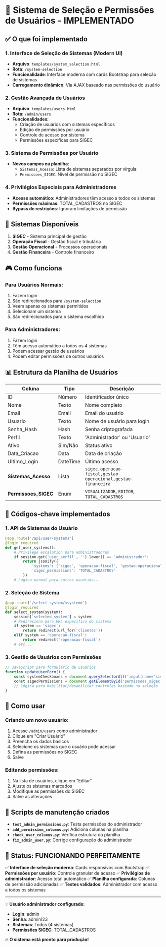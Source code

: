 # 🎯 Sistema de Seleção e Permissões de Usuários - IMPLEMENTADO

## ✅ O que foi implementado

### 1. Interface de Seleção de Sistemas (Modern UI)
- **Arquivo**: `templates/system_selection.html`
- **Rota**: `/system-selection`
- **Funcionalidade**: Interface moderna com cards Bootstrap para seleção de sistemas
- **Carregamento dinâmico**: Via AJAX baseado nas permissões do usuário

### 2. Gestão Avançada de Usuários
- **Arquivo**: `templates/users.html` 
- **Rota**: `/admin/users`
- **Funcionalidades**:
  - Criação de usuários com sistemas específicos
  - Edição de permissões por usuário
  - Controle de acesso por sistema
  - Permissões específicas para SIGEC

### 3. Sistema de Permissões por Usuário
- **Novos campos na planilha**:
  - `Sistemas_Acesso`: Lista de sistemas separados por vírgula
  - `Permissoes_SIGEC`: Nível de permissão no SIGEC

### 4. Privilégios Especiais para Administradores
- **Acesso automático**: Administradores têm acesso a todos os sistemas
- **Permissões máximas**: TOTAL_CADASTROS no SIGEC
- **Bypass de restrições**: Ignoram limitações de permissão

## 🔧 Sistemas Disponíveis

1. **SIGEC** - Sistema principal de gestão
2. **Operação Fiscal** - Gestão fiscal e tributária  
3. **Gestão Operacional** - Processos operacionais
4. **Gestão Financeira** - Controle financeiro

## 🎮 Como funciona

### Para Usuários Normais:
1. Fazem login
2. São redirecionados para `/system-selection`
3. Veem apenas os sistemas permitidos
4. Selecionam um sistema
5. São redirecionados para o sistema escolhido

### Para Administradores:
1. Fazem login
2. Têm acesso automático a todos os 4 sistemas
3. Podem acessar gestão de usuários
4. Podem editar permissões de outros usuários

## 📊 Estrutura da Planilha de Usuários

| Coluna | Tipo | Descrição |
|--------|------|-----------|
| ID | Número | Identificador único |
| Nome | Texto | Nome completo |
| Email | Email | Email do usuário |
| Usuario | Texto | Nome de usuário para login |
| Senha_Hash | Hash | Senha criptografada |
| Perfil | Texto | 'Administrador' ou 'Usuario' |
| Ativo | Sim/Não | Status ativo |
| Data_Criacao | Data | Data de criação |
| Ultimo_Login | DateTime | Último acesso |
| **Sistemas_Acesso** | Lista | `sigec,operacao-fiscal,gestao-operacional,gestao-financeira` |
| **Permissoes_SIGEC** | Enum | `VISUALIZADOR`, `EDITOR`, `TOTAL_CADASTROS` |

## 🔑 Códigos-chave implementados

### 1. API de Sistemas do Usuário
```python
@app.route('/api/user-systems')
@login_required
def get_user_systems():
    # Privilege escalation para administradores
    if session.get('user_perfil', '').lower() == 'administrador':
        return jsonify({
            'systems': ['sigec', 'operacao-fiscal', 'gestao-operacional', 'gestao-financeira'],
            'sigec_permissions': 'TOTAL_CADASTROS'
        })
    # Lógica normal para outros usuários...
```

### 2. Seleção de Sistema
```python
@app.route('/select-system/<system>')
@login_required
def select_system(system):
    session['selected_system'] = system
    # Redireciona para URL específica do sistema
    if system == 'sigec':
        return redirect(url_for('clientes'))
    elif system == 'operacao-fiscal':
        return redirect('/operacao-fiscal')
    # etc...
```

### 3. Gestão de Usuários com Permissões
```javascript
// JavaScript para formulário de usuários
function updateUserForm() {
    const systemCheckboxes = document.querySelectorAll('input[name="sistemas_acesso"]');
    const sigecPermissions = document.getElementById('permissoes_sigec');
    // Lógica para habilitar/desabilitar controles baseado na seleção
}
```

## 🚀 Como usar

### Criando um novo usuário:
1. Acesse `/admin/users` como administrador
2. Clique em "Criar Usuário"
3. Preencha os dados básicos
4. Selecione os sistemas que o usuário pode acessar
5. Defina as permissões no SIGEC
6. Salve

### Editando permissões:
1. Na lista de usuários, clique em "Editar"
2. Ajuste os sistemas marcados
3. Modifique as permissões do SIGEC
4. Salve as alterações

## 🔧 Scripts de manutenção criados

- **`test_admin_permissions.py`**: Testa permissões do administrador
- **`add_permission_columns.py`**: Adiciona colunas na planilha
- **`check_user_columns.py`**: Verifica estrutura da planilha
- **`fix_admin_user.py`**: Corrige configuração do administrador

## 🎉 Status: FUNCIONANDO PERFEITAMENTE

✅ **Interface de seleção moderna**: Cards responsivos com Bootstrap
✅ **Permissões por usuário**: Controle granular de acesso
✅ **Privilégios de administrador**: Acesso total automático
✅ **Planilha configurada**: Colunas de permissão adicionadas
✅ **Testes validados**: Administrador com acesso a todos os sistemas

---

💡 **Usuário administrador configurado:**
- **Login**: admin
- **Senha**: admin123  
- **Sistemas**: Todos (4 sistemas)
- **Permissões SIGEC**: TOTAL_CADASTROS

🔥 **O sistema está pronto para produção!**
